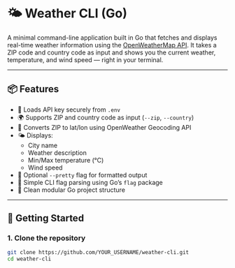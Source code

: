 # 🌤️ Weather CLI (Go)

A minimal command-line application built in Go that fetches and displays real-time weather information using the [OpenWeatherMap API](https://openweathermap.org/api). It takes a ZIP code and country code as input and shows you the current weather, temperature, and wind speed — right in your terminal.

---

## 📦 Features

- 🔐 Loads API key securely from `.env`
- 🌍 Supports ZIP and country code as input (`--zip`, `--country`)
- 📍 Converts ZIP to lat/lon using OpenWeather Geocoding API
- 🌤️ Displays:
  - City name
  - Weather description
  - Min/Max temperature (°C)
  - Wind speed
- 🎨 Optional `--pretty` flag for formatted output
- 🧪 Simple CLI flag parsing using Go’s `flag` package
- 🧱 Clean modular Go project structure

---

## 🚀 Getting Started

### 1. Clone the repository

```bash
git clone https://github.com/YOUR_USERNAME/weather-cli.git
cd weather-cli
